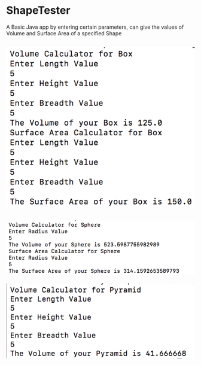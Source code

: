 # ShapeTester
 A Basic Java app by entering certain parameters, can give the values of Volume and Surface Area of a specified Shape

![ShapeTester App](https://github.com/Wheaties0/ShapeTester/blob/master/Box.png)
-----
![ShapeTester App](https://github.com/Wheaties0/ShapeTester/blob/master/Sphere.png)
-----
![ShapeTester App](https://github.com/Wheaties0/ShapeTester/blob/master/Pyramid.png)
